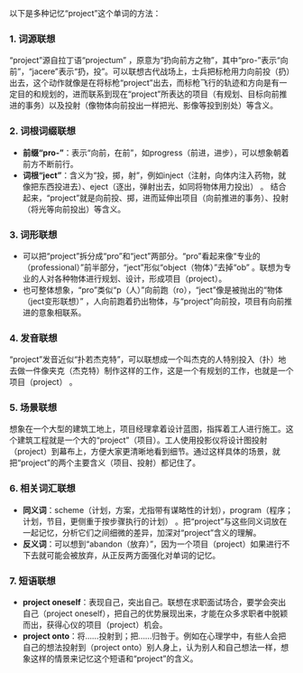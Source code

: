 以下是多种记忆“project”这个单词的方法：

### 1. 词源联想
“project”源自拉丁语“projectum” ，原意为“扔向前方之物”，其中“pro-”表示“向前”，“jacere”表示“扔，投”。可以联想古代战场上，士兵把标枪用力向前投（扔）出去，这个动作就像是在将标枪“project”出去，而标枪飞行的轨迹和方向是有一定目的和规划的，进而联系到现在“project”所表达的项目（有规划、目标向前推进的事务）以及投射（像物体向前投出一样把光、影像等投到别处）等含义。 

### 2. 词根词缀联想 
 - **前缀“pro-”**：表示“向前，在前”，如progress（前进，进步），可以想象朝着前方不断前行。
 - **词根“ject”**：含义为“投，掷，射”，例如inject（注射，向体内注入药物，就像把东西投进去）、eject（逐出，弹射出去，如同将物体用力投出） 。 
结合起来，“project”就是向前投、掷，进而延伸出项目（向前推进的事务）、投射（将光等向前投出）等含义。 

### 3. 词形联想
 - 可以把“project”拆分成“pro”和“ject”两部分。“pro”看起来像“专业的（professional）”前半部分，“ject”形似“object（物体）”去掉“ob” 。联想为专业的人对各种物体进行规划、设计，形成项目（project）。
 - 也可整体想象，“pro”类似“p（人）”向前跑（ro），“ject”像是被抛出的“物体（ject变形联想）” ，人向前跑着扔出物体，与“project”向前投，项目有向前推进的意象相联系。

### 4. 发音联想
“project”发音近似“扑若杰克特”，可以联想成一个叫杰克的人特别投入（扑）地去做一件像夹克（杰克特）制作这样的工作，这是一个有规划的工作，也就是一个项目（project） 。

### 5. 场景联想
想象在一个大型的建筑工地上，项目经理拿着设计蓝图，指挥着工人进行施工。这个建筑工程就是一个大的“project”（项目）。工人使用投影仪将设计图投射（project）到幕布上，方便大家更清晰地看到细节。通过这样具体的场景，就把“project”的两个主要含义（项目、投射）都记住了。 

### 6. 相关词汇联想 
 - **同义词**：scheme（计划，方案，尤指带有谋略性的计划），program（程序；计划，节目，更侧重于按步骤执行的计划） 。把“project”与这些同义词放在一起记忆，分析它们之间细微的差异，加深对“project”含义的理解。 
 - **反义词**：可以想到“abandon（放弃）”，因为一个项目（project）如果进行不下去就可能会被放弃，从正反两方面强化对单词的记忆。 

### 7. 短语联想 
 - **project oneself**：表现自己，突出自己。联想在求职面试场合，要学会突出自己（project oneself），把自己的优势展现出来，才能在众多求职者中脱颖而出，获得心仪的项目（project）机会。 
 - **project onto**：将……投射到；把……归咎于。例如在心理学中，有些人会把自己的想法投射到（project onto）别人身上，认为别人和自己想法一样，想象这样的情景来记忆这个短语和“project”的含义。 